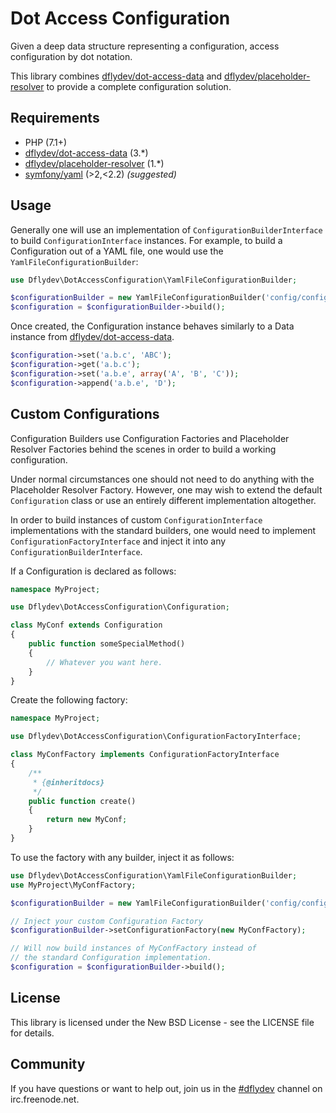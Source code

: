 # Dot Access Configuration

Given a deep data structure representing a configuration, access
configuration by dot notation.

This library combines [dflydev/dot-access-data](https://github.com/dflydev/dflydev-dot-access-data)
and [dflydev/placeholder-resolver](https://github.com/dflydev/dflydev-placeholder-resolver)
to provide a complete configuration solution.

## Requirements

 * PHP (7.1+)
 * [dflydev/dot-access-data](https://github.com/dflydev/dflydev-dot-access-data) (3.*)
 * [dflydev/placeholder-resolver](https://github.com/dflydev/dflydev-placeholder-resolver) (1.*)
 * [symfony/yaml](https://github.com/symfony/Yaml) (>2,<2.2) *(suggested)*

## Usage

Generally one will use an implementation of `ConfigurationBuilderInterface`
to build `ConfigurationInterface` instances. For example, to build a Configuration
out of a YAML file, one would use the `YamlFileConfigurationBuilder`:

```php
use Dflydev\DotAccessConfiguration\YamlFileConfigurationBuilder;

$configurationBuilder = new YamlFileConfigurationBuilder('config/config.yml');
$configuration = $configurationBuilder->build();
```

Once created, the Configuration instance behaves similarly to a Data
instance from [dflydev/dot-access-data](https://github.com/dflydev/dflydev-dot-access-data).

```php
$configuration->set('a.b.c', 'ABC');
$configuration->get('a.b.c');
$configuration->set('a.b.e', array('A', 'B', 'C'));
$configuration->append('a.b.e', 'D');
```

## Custom Configurations

Configuration Builders use Configuration Factories and Placeholder Resolver
Factories behind the scenes in order to build a working configuration.

Under normal circumstances one should not need to do anything with the
Placeholder Resolver Factory. However, one may wish to extend the
default `Configuration` class or use an entirely different implementation
altogether.

In order to build instances of custom `ConfigurationInterface` implementations
with the standard builders, one would need to implement
`ConfigurationFactoryInterface` and inject it into any
`ConfigurationBuilderInterface`.

If a Configuration is declared as follows:
```php
namespace MyProject;

use Dflydev\DotAccessConfiguration\Configuration;

class MyConf extends Configuration
{
    public function someSpecialMethod()
    {
        // Whatever you want here.
    }
}
```

Create the following factory:
```php
namespace MyProject;

use Dflydev\DotAccessConfiguration\ConfigurationFactoryInterface;

class MyConfFactory implements ConfigurationFactoryInterface
{
    /**
     * {@inheritdocs}
     */
    public function create()
    {
        return new MyConf;
    }
}
```

To use the factory with any builder, inject it as follows:
```php
use Dflydev\DotAccessConfiguration\YamlFileConfigurationBuilder;
use MyProject\MyConfFactory;

$configurationBuilder = new YamlFileConfigurationBuilder('config/config.yml');

// Inject your custom Configuration Factory
$configurationBuilder->setConfigurationFactory(new MyConfFactory);

// Will now build instances of MyConfFactory instead of
// the standard Configuration implementation.
$configuration = $configurationBuilder->build();
```

## License

This library is licensed under the New BSD License - see the LICENSE file
for details.

## Community

If you have questions or want to help out, join us in the
[#dflydev](irc://irc.freenode.net/#dflydev) channel on irc.freenode.net.
